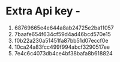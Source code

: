 # Extra Api key -

1. 68769665e4e644a8ab24725e2ba11057
2. 7baafe654f634cf59d4ad46bcd570e15
3. f0b22a230a51451fa87bb51d07eccf0e
4. 10ca24a83fcc499f994abcf3290517ee
5. 7e4c6c4073db4ce4bf38bafa8b618824
